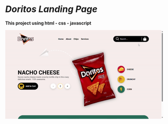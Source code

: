 # *Doritos Landing Page*

**This project using html - css - javascript**

![alt text](images/demo.gif)
